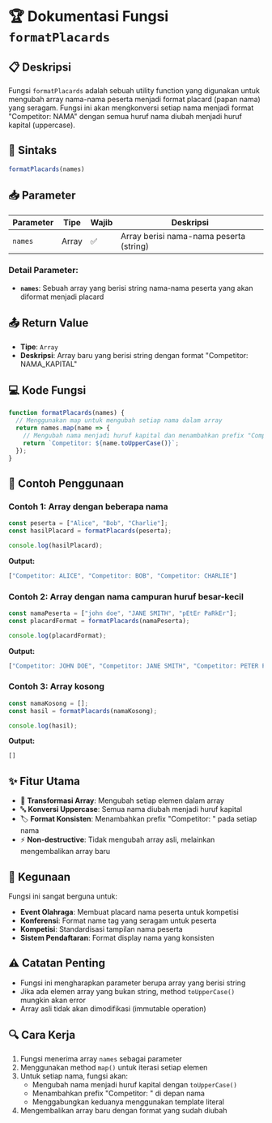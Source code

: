 # 🏆 Dokumentasi Fungsi `formatPlacards`

## 📋 Deskripsi

Fungsi `formatPlacards` adalah sebuah utility function yang digunakan untuk mengubah array nama-nama peserta menjadi format placard (papan nama) yang seragam. Fungsi ini akan mengkonversi setiap nama menjadi format "Competitor: NAMA" dengan semua huruf nama diubah menjadi huruf kapital (uppercase).

## 🔧 Sintaks

```javascript
formatPlacards(names)
```

## 📥 Parameter

| Parameter | Tipe    | Wajib | Deskripsi                                    |
|-----------|---------|-------|----------------------------------------------|
| `names`   | Array   | ✅    | Array berisi nama-nama peserta (string)     |

### Detail Parameter:

- **`names`**: Sebuah array yang berisi string nama-nama peserta yang akan diformat menjadi placard

## 📤 Return Value

- **Tipe**: `Array`
- **Deskripsi**: Array baru yang berisi string dengan format "Competitor: NAMA_KAPITAL"

## 💻 Kode Fungsi

```javascript
function formatPlacards(names) {
  // Menggunakan map untuk mengubah setiap nama dalam array
  return names.map(name => {
    // Mengubah nama menjadi huruf kapital dan menambahkan prefix "Competitor: "
    return `Competitor: ${name.toUpperCase()}`;
  });
}
```

## 🚀 Contoh Penggunaan

### Contoh 1: Array dengan beberapa nama

```javascript
const peserta = ["Alice", "Bob", "Charlie"];
const hasilPlacard = formatPlacards(peserta);

console.log(hasilPlacard);
```

**Output:**
```javascript
["Competitor: ALICE", "Competitor: BOB", "Competitor: CHARLIE"]
```

### Contoh 2: Array dengan nama campuran huruf besar-kecil

```javascript
const namaPeserta = ["john doe", "JANE SMITH", "pEtEr PaRkEr"];
const placardFormat = formatPlacards(namaPeserta);

console.log(placardFormat);
```

**Output:**
```javascript
["Competitor: JOHN DOE", "Competitor: JANE SMITH", "Competitor: PETER PARKER"]
```

### Contoh 3: Array kosong

```javascript
const namaKosong = [];
const hasil = formatPlacards(namaKosong);

console.log(hasil);
```

**Output:**
```javascript
[]
```

## ✨ Fitur Utama

- 🔄 **Transformasi Array**: Mengubah setiap elemen dalam array
- 🔤 **Konversi Uppercase**: Semua nama diubah menjadi huruf kapital
- 🏷️ **Format Konsisten**: Menambahkan prefix "Competitor: " pada setiap nama
- ⚡ **Non-destructive**: Tidak mengubah array asli, melainkan mengembalikan array baru

## 🎯 Kegunaan

Fungsi ini sangat berguna untuk:

- **Event Olahraga**: Membuat placard nama peserta untuk kompetisi
- **Konferensi**: Format name tag yang seragam untuk peserta
- **Kompetisi**: Standardisasi tampilan nama peserta
- **Sistem Pendaftaran**: Format display nama yang konsisten

## ⚠️ Catatan Penting

- Fungsi ini mengharapkan parameter berupa array yang berisi string
- Jika ada elemen array yang bukan string, method `toUpperCase()` mungkin akan error
- Array asli tidak akan dimodifikasi (immutable operation)

## 🔍 Cara Kerja

1. Fungsi menerima array `names` sebagai parameter
2. Menggunakan method `map()` untuk iterasi setiap elemen
3. Untuk setiap nama, fungsi akan:
   - Mengubah nama menjadi huruf kapital dengan `toUpperCase()`
   - Menambahkan prefix "Competitor: " di depan nama
   - Menggabungkan keduanya menggunakan template literal
4. Mengembalikan array baru dengan format yang sudah diubah
